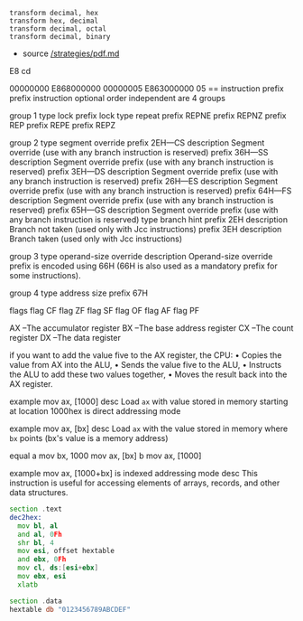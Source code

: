 
```
transform decimal, hex
transform hex, decimal
transform decimal, octal
transform decimal, binary
```

- source [/strategies/pdf.md](/strategies/pdf.md)

E8 cd

00000000 E868000000
00000005 E863000000
05 == instruction prefix
prefix instruction
  optional
  order independent
  are 4 groups

  group 1
    type lock
      prefix lock
    type repeat
      prefix REPNE
      prefix REPNZ
      prefix REP
      prefix REPE
      prefix REPZ

  group 2
    type segment override
      prefix 2EH—CS
        description Segment override (use with any branch instruction is reserved)
      prefix 36H—SS
        description Segment override prefix (use with any branch instruction is reserved)
      prefix 3EH—DS
        description Segment override prefix (use with any branch instruction is reserved)
      prefix 26H—ES
        description Segment override prefix (use with any branch instruction is reserved)
      prefix 64H—FS
        description Segment override prefix (use with any branch instruction is reserved)
      prefix 65H—GS
        description Segment override prefix (use with any branch instruction is reserved)
    type branch hint
      prefix 2EH
        description Branch not taken (used only with Jcc instructions)
      prefix 3EH
        description Branch taken (used only with Jcc instructions)

  group 3
    type operand-size override
      description Operand-size override prefix is encoded using 66H (66H is also used as a mandatory prefix for some instructions).

  group 4
    type address size
      prefix 67H

flags
  flag CF
  flag ZF
  flag SF
  flag OF
  flag AF
  flag PF

AX –The accumulator register BX –The base address register CX –The count register
DX –The data register

if you want to add the value five to the AX register, the CPU:
• Copies the value from AX into the ALU,
• Sends the value five to the ALU,
• Instructs the ALU to add these two values together,
• Moves the result back into the AX register.

example mov ax, [1000]
  desc Load `ax` with value stored in memory starting at location 1000hex
  is direct addressing mode

example mov ax, [bx]
  desc Load `ax` with the value stored in memory where `bx` points (bx's value is a memory address)

equal
  a
    mov bx, 1000
    mov ax, [bx]
  b
    mov ax, [1000]

example mov ax, [1000+bx]
  is indexed addressing mode
  desc This instruction is useful for accessing elements of arrays, records, and other data structures.

```asm
section .text
dec2hex:
  mov bl, al
  and al, 0Fh
  shr bl, 4
  mov esi, offset hextable
  and ebx, 0Fh
  mov cl, ds:[esi+ebx]
  mov ebx, esi
  xlatb

section .data
hextable db "0123456789ABCDEF"
```
